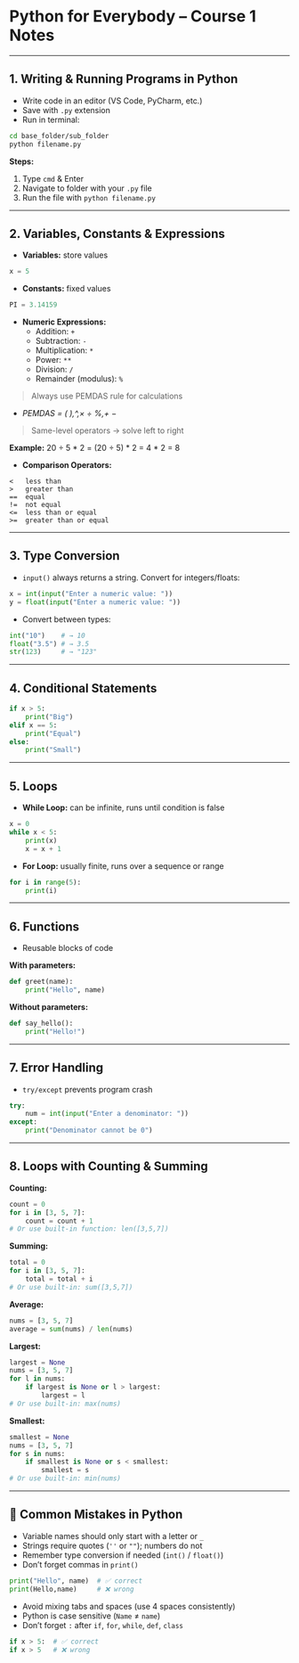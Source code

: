 # Python for Everybody – Course 1 Notes

---

## 1. Writing & Running Programs in Python

- Write code in an editor (VS Code, PyCharm, etc.)
- Save with `.py` extension
- Run in terminal:
```bash
cd base_folder/sub_folder
python filename.py
```

**Steps:**

1. Type `cmd` & Enter
2. Navigate to folder with your `.py` file
3. Run the file with `python filename.py`

---

## 2. Variables, Constants & Expressions

- **Variables:** store values
```python
x = 5
```
- **Constants:** fixed values
```python
PI = 3.14159
```
- **Numeric Expressions:**
  - Addition: `+`
  - Subtraction: `-`
  - Multiplication: `*`
  - Power: `**`
  - Division: `/`
  - Remainder (modulus): `%`

> Always use PEMDAS rule for calculations

- *PEMDAS = ( ),^,× ÷ %,+ −*

> Same-level operators → solve left to right  

**Example:** 20 ÷ 5 * 2 = (20 ÷ 5) * 2 = 4 * 2 = 8

- **Comparison Operators:**
```
<   less than
>   greater than
==  equal
!=  not equal
<=  less than or equal
>=  greater than or equal
```

---

## 3. Type Conversion

- `input()` always returns a string. Convert for integers/floats:
```python
x = int(input("Enter a numeric value: "))
y = float(input("Enter a numeric value: "))
```
- Convert between types:
```python
int("10")    # → 10
float("3.5") # → 3.5
str(123)     # → "123"
```

---

## 4. Conditional Statements

```python
if x > 5:
    print("Big")
elif x == 5:
    print("Equal")
else:
    print("Small")
```

---

## 5. Loops

- **While Loop:** can be infinite, runs until condition is false
```python
x = 0
while x < 5:
    print(x)
    x = x + 1
```

- **For Loop:** usually finite, runs over a sequence or range
```python
for i in range(5):
    print(i)
```

---

## 6. Functions

- Reusable blocks of code

**With parameters:**
```python
def greet(name):
    print("Hello", name)
```

**Without parameters:**
```python
def say_hello():
    print("Hello!")
```

---

## 7. Error Handling

- `try/except` prevents program crash
```python
try:
    num = int(input("Enter a denominator: "))
except:
    print("Denominator cannot be 0")
```

---

## 8. Loops with Counting & Summing

**Counting:**
```python
count = 0
for i in [3, 5, 7]:
    count = count + 1
# Or use built-in function: len([3,5,7])
```

**Summing:**
```python
total = 0
for i in [3, 5, 7]:
    total = total + i
# Or use built-in: sum([3,5,7])
```

**Average:**
```python
nums = [3, 5, 7]
average = sum(nums) / len(nums)
```

**Largest:**
```python
largest = None
nums = [3, 5, 7]
for l in nums:
    if largest is None or l > largest:
        largest = l
# Or use built-in: max(nums)
```

**Smallest:**
```python
smallest = None
nums = [3, 5, 7]
for s in nums:
    if smallest is None or s < smallest:
        smallest = s
# Or use built-in: min(nums)
```

---

## 🛑 Common Mistakes in Python

- Variable names should only start with a letter or `_`
- Strings require quotes (`''` or `""`); numbers do not
- Remember type conversion if needed (`int()` / `float()`)
- Don’t forget commas in `print()`
```python
print("Hello", name)  # ✅ correct
print(Hello,name)     # ❌ wrong
```
- Avoid mixing tabs and spaces (use 4 spaces consistently)
- Python is case sensitive (`Name` ≠ `name`)
- Don’t forget `:` after `if`, `for`, `while`, `def`, `class`
```python
if x > 5:  # ✅ correct
if x > 5   # ❌ wrong
```

